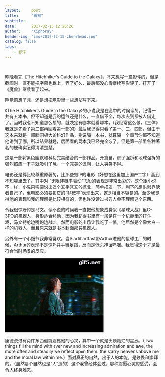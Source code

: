 ```yaml
---
layout:     post
title:      "震撼"
subtitle:   
date:       2017-02-15 12:26:26
author:     "Xiphoray"
header-img: "img/2017-02-15-zhen/head.jpg"
catalog: false
tags:     
    - 影评
---
```


<Br/>


昨晚看完《The Hitchhiker‘s Guide to the Galaxy》，本来想写一篇影评的，但是截图时一直不能把字幕也截上，弄了好久，最后都没心情继续写影评了，打开了《魔兽》继续看了起来。

睡觉前想了想，还是想把电影里一些想法写下来。

《The Hitchhiker‘s Guide to the Galaxy》的小说我是在高中的时候读的。记得一共有五本书，但不知道是我的运气还是什么，一直借不全，每次去到都被人借走了。当时我也不知道怎么想的，就决定有哪本就看哪本。（我经常这么做，《三体》我就是先看了第二部再回看第一部的）最后我记得只看了第一、三、四部，但由于这本来就是一部脑洞极大的科幻作品，别说隔一本书，就算隔一个章节你都不知道他讲到了哪。所以结果就是，后面看的两本我已经完全忘了。但是第一部里各种著名的梗确实记得清清楚楚。

这是一部将黑色幽默和科幻完美结合的一部作品。开篇里，房子强拆和地球强拆的强烈照应一下子就吸引了我。一个完美的讽刺，让人哭笑不得。

电影还是算比较尊重原著的，比那些毁IP的电影（好想在这里加上国产二字）高到不知哪里去了。其中对 “无限非概率驱动”飞船的表现是非常出彩的。这个跟小说不一样，小说只需要说出这个玄乎其玄的概念，简单描述一下，剩下的想象就靠读者自己了，但电影必须要把它的“非概率”表现出来，这是相当不容易的，至少我觉得他的表现和我的理解是比较相符的，但也许没读过书的人会不理解这个东西。

令我很惊讶的是马文。读小说的时候我一直把他想象成类似《星球大战》里C-3PO的机器人，身形适合移动，因为我记得书里有一段是在一个机舱里的打斗戏，马文持枪边嘴炮边战斗。然而电影的出场让我吃了一惊，他居然是个像大白一样的机器人，而且原来就是书本封面那只机器人。

另外有一个小细节我非常喜欢。当Slartibartfast带Arthur进他的星球工厂的时候，Arthur的表现不是惊呼并手舞足蹈，反而是低头掩面呜咽。我觉得这个才是最符合当时场景的反应。

![img](/img/2017-02-15-zhen/1.gif)

康德说过有两件东西最能震撼他的心灵，其中一个就是头顶灿烂的星辰。（Two things fill the mind with ever new and increasing admiration and awe, the more often and steadily we reflect upon them: the starry heavens above me and the moral law within me.）面对真正的自然，出于人的本能，是敬畏和崇拜的。（虽然那个自然也是“人”造的）这个我曾经体会过，那种震慑心灵的感受，会令人终身难忘。

